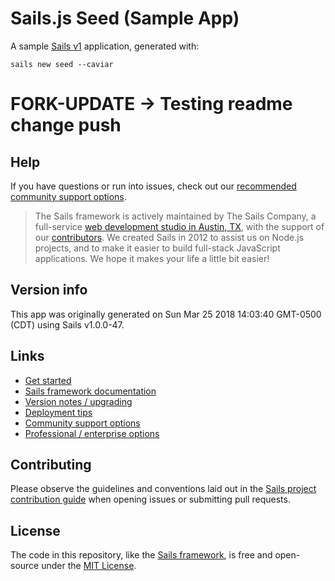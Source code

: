 # Sails.js Seed (Sample App)

A sample [Sails v1](https://sailsjs.com) application, generated with:

```
sails new seed --caviar
```

# FORK-UPDATE -> Testing readme change push


## Help
If you have questions or run into issues, check out our [recommended community support options](https://sailsjs.com/support).

> The Sails framework is actively maintained by The Sails Company, a full-service [web development studio in Austin, TX](https://sailsjs.com/studio), with the support of our [contributors](https://sailsjs.com/documentation/contributing). We created Sails in 2012 to assist us on Node.js projects, and to make it easier to build full-stack JavaScript applications. We hope it makes your life a little bit easier!


## Version info

This app was originally generated on Sun Mar 25 2018 14:03:40 GMT-0500 (CDT) using Sails v1.0.0-47.

<!-- Internally, Sails used [`sails-generate@1.15.7`](https://github.com/balderdashy/sails-generate/tree/v1.15.7/lib/core-generators/new). -->


<!--
Note:  Generators are usually run using the globally-installed `sails` CLI (command-line interface).  This CLI version is _environment-specific_ rather than app-specific, thus over time, as a project's dependencies are upgraded or the project is worked on by different developers on different computers using different versions of Node.js, the Sails dependency in its package.json file may differ from the globally-installed Sails CLI release it was originally generated with.  (Be sure to always check out the relevant [upgrading guides](https://sailsjs.com/upgrading) before upgrading the version of Sails used by your app.  If you're stuck, [get help here](https://sailsjs.com/support).)
-->

## Links

+ [Get started](https://sailsjs.com/get-started)
+ [Sails framework documentation](https://sailsjs.com/documentation)
+ [Version notes / upgrading](https://sailsjs.com/documentation/upgrading)
+ [Deployment tips](https://sailsjs.com/documentation/concepts/deployment)
+ [Community support options](https://sailsjs.com/support)
+ [Professional / enterprise options](https://sailsjs.com/enterprise)


## Contributing
Please observe the guidelines and conventions laid out in the [Sails project contribution guide](https://sailsjs.com/documentation/contributing) when opening issues or submitting pull requests.


## License
The code in this repository, like the [Sails framework](https://sailsjs.com/whats-that), is free and open-source under the [MIT License](https://sailsjs.com/license).
